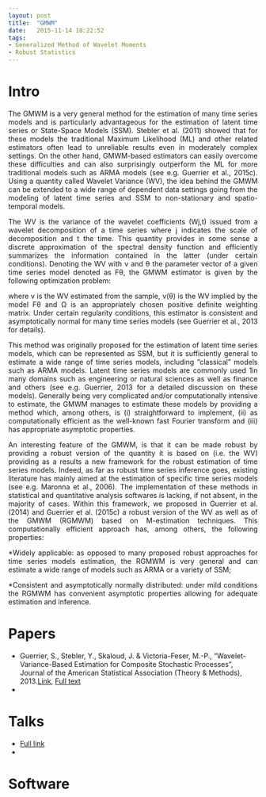 ```yaml
---
layout: post
title:  "GMWM"
date:   2015-11-14 18:22:52
tags: 
- Generalized Method of Wavelet Moments
- Robust Statistics
---
```


# Intro
<p align="justify">
The GMWM is a very general method for the estimation of many time series models and is particularly advantageous for the estimation of latent time series or State-Space Models (SSM). Stebler et al. (2011) showed that for these models the traditional Maximum Likelihood (ML) and other related estimators often lead to unreliable results even in moderately complex settings. On the other hand, GMWM-based estimators can easily overcome these difficulties and can also surprisingly outperform the ML for more traditional models such as ARMA models (see e.g. Guerrier et al., 2015c). Using a quantity called Wavelet Variance (WV), the idea behind the GMWM can be extended to a wide range of dependent data settings going from the modeling of latent time series and SSM to non-stationary
and spatio-temporal models.</p>
<p align="justify">
The WV is the variance of the wavelet coefficients (Wj,t) issued from a wavelet decomposition of a time series where j indicates the scale of decomposition and t the time. This quantity provides in some sense a discrete approximation of the spectral density function and efficiently summarizes the information contained in the latter (under certain conditions). Denoting the WV with ν and θ the parameter vector of a given time series model denoted as Fθ, the GMWM estimator is given by the following optimization problem:</p>


<p align="justify">
where ν is the WV estimated from the sample, ν(θ) is the WV implied by the model Fθ and Ω is an appropriately chosen positive definite weighting matrix. Under certain regularity conditions, this estimator is consistent and asymptotically normal for many time series models (see Guerrier et al., 2013 for details).</p>
<p align="justify">
This method was originally proposed for the estimation of latent time series models, which can be represented as SSM, but it is sufficiently general to estimate a wide range of time series models, including “classical” models such as ARMA models. Latent time series models are commonly used
1in many domains such as engineering or natural sciences as well as finance and others (see e.g. Guerrier, 2013 for a detailed discussion on these models). Generally being very complicated and/or computationally intensive to estimate, the GMWM manages to estimate these models by providing a method which, among others, is (i) straightforward to implement, (ii) as computationally efficient as the well-known fast Fourier transform and (iii) has appropriate asymptotic properties.</p>
<p align="justify">
An interesting feature of the GMWM, is that it can be made robust by providing a robust version of the quantity it is based on (i.e. the WV) providing as a results a new framework for the robust estimation of time series models. Indeed, as far as robust time series inference goes, existing literature has mainly aimed at the estimation of specific time series models (see e.g. Maronna et al., 2006). The implementation of these methods in statistical and quantitative analysis softwares is lacking, if not absent, in the majority of cases. Within this framework, we proposed in Guerrier et al. (2014) and Guerrier et al. (2015c) a robust version of the WV as well as of the GMWM (RGMWM) based on M-estimation techniques. This computationally efficient approach has, among others, the following properties:</p>
<p align="justify">
*Widely applicable: as opposed to many proposed robust approaches for time series models estimation, the RGMWM is very general and can estimate a wide range of models such as ARMA or a variety of SSM;</p>
<p align="justify">
*Consistent and asymptotically normally distributed: under mild conditions the RGMWM has convenient asymptotic properties allowing for adequate estimation and inference.</p>

# Papers

* Guerrier, S., Stebler, Y., Skaloud, J. & Victoria-Feser, M.-P., “Wavelet-Variance-Based Estimation for Composite Stochastic Processes”, Journal of the American Statistical Association (Theory & Methods), 2013.<a href=http://www.example.com>Link</a>, [Full text](/assets/pdfs/GMWM.pdf)
* 

# Talks

* [Full link](/assets/pdfs/usc_2015_rgmwm.pdf)
* 


# Software
